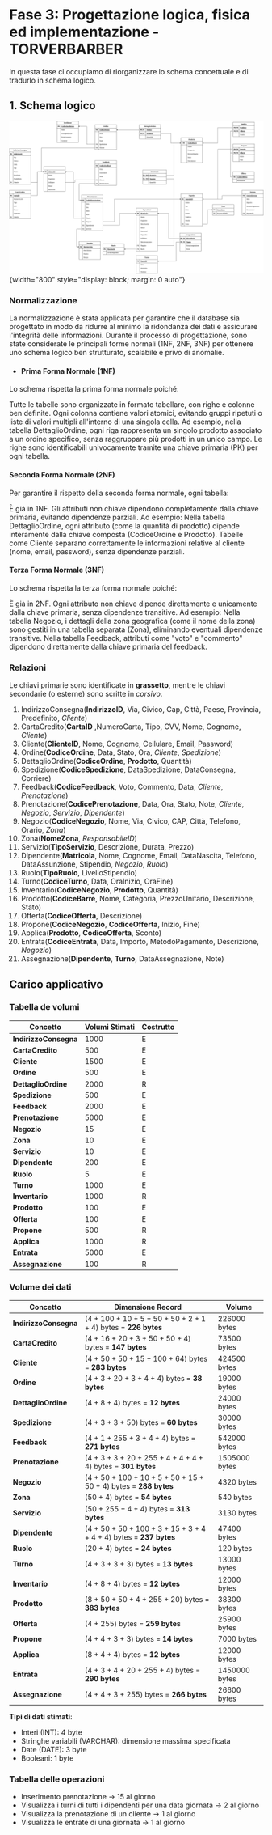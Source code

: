 # Fase 3: Progettazione logica, fisica ed implementazione - TORVERBARBER

In questa fase ci occupiamo di riorganizzare lo schema concettuale e di tradurlo in schema logico.

## 1. Schema logico

![ER Finale](images/logico.png){width="800" style="display: block; margin: 0 auto"}

### Normalizzazione

La normalizzazione è stata applicata per garantire che il database sia progettato in modo da ridurre al minimo la ridondanza dei dati e assicurare l'integrità delle informazioni. Durante il processo di progettazione, sono state considerate le principali forme normali (1NF, 2NF, 3NF) per ottenere uno schema logico ben strutturato, scalabile e privo di anomalie.

- #### Prima Forma Normale (1NF)

Lo schema rispetta la prima forma normale poiché:

Tutte le tabelle sono organizzate in formato tabellare, con righe e colonne ben definite.
Ogni colonna contiene valori atomici, evitando gruppi ripetuti o liste di valori multipli all'interno di una singola cella. Ad esempio, nella tabella DettaglioOrdine, ogni riga rappresenta un singolo prodotto associato a un ordine specifico, senza raggruppare più prodotti in un unico campo.
Le righe sono identificabili univocamente tramite una chiave primaria (PK) per ogni tabella.

#### Seconda Forma Normale (2NF)

Per garantire il rispetto della seconda forma normale, ogni tabella:

È già in 1NF.
Gli attributi non chiave dipendono completamente dalla chiave primaria, evitando dipendenze parziali. Ad esempio:
Nella tabella DettaglioOrdine, ogni attributo (come la quantità di prodotto) dipende interamente dalla chiave composta (CodiceOrdine e Prodotto).
Tabelle come Cliente separano correttamente le informazioni relative al cliente (nome, email, password), senza dipendenze parziali.

#### Terza Forma Normale (3NF)

Lo schema rispetta la terza forma normale poiché:

È già in 2NF.
Ogni attributo non chiave dipende direttamente e unicamente dalla chiave primaria, senza dipendenze transitive. Ad esempio:
Nella tabella Negozio, i dettagli della zona geografica (come il nome della zona) sono gestiti in una tabella separata (Zona), eliminando eventuali dipendenze transitive.
Nella tabella Feedback, attributi come "voto" e "commento" dipendono direttamente dalla chiave primaria del feedback.

### Relazioni

Le chiavi primarie sono identificate in **grassetto**, mentre le chiavi secondarie (o esterne) sono scritte in *corsivo*.

1. IndirizzoConsegna(**IndirizzoID**, Via, Civico, Cap, Città, Paese, Provincia, Predefinito, *Cliente*)
2. CartaCredito(**CartaID** ,NumeroCarta, Tipo, CVV, Nome, Cognome, *Cliente*)
3. Cliente(**ClienteID**, Nome, Cognome, Cellulare, Email, Password)
4. Ordine(**CodiceOrdine**, Data, Stato, Ora, *Cliente*, *Spedizione*)
5. DettaglioOrdine(**CodiceOrdine**, **Prodotto**, Quantità)
6. Spedizione(**CodiceSpedizione**, DataSpedizione, DataConsegna, Corriere)
7. Feedback(**CodiceFeedback**, Voto, Commento, Data, *Cliente*, *Prenotazione*)
8. Prenotazione(**CodicePrenotazione**, Data, Ora, Stato, Note, *Cliente*, *Negozio*, *Servizio*, *Dipendente*)
9. Negozio(**CodiceNegozio**, Nome, Via, Civico, CAP, Città, Telefono, Orario, *Zona*)
10. Zona(**NomeZona**, *ResponsabileID*)
11. Servizio(**TipoServizio**, Descrizione, Durata, Prezzo)
12. Dipendente(**Matricola**, Nome, Cognome, Email, DataNascita, Telefono, DataAssunzione, Stipendio, *Negozio*, *Ruolo*)
13. Ruolo(**TipoRuolo**, LivelloStipendio)
14. Turno(**CodiceTurno**, Data, OraInizio, OraFine)
15. Inventario(**CodiceNegozio**, **Prodotto**, Quantità)
16. Prodotto(**CodiceBarre**, Nome, Categoria, PrezzoUnitario, Descrizione, Stato)
17. Offerta(**CodiceOfferta**, Descrizione)
18. Propone(**CodiceNegozio**, **CodiceOfferta**, Inizio, Fine)
19. Applica(**Prodotto**, **CodiceOfferta**, Sconto)
20. Entrata(**CodiceEntrata**, Data, Importo, MetodoPagamento, Descrizione, *Negozio*)
21. Assegnazione(**Dipendente**, **Turno**, DataAssegnazione, Note)

## Carico applicativo

### Tabella de volumi

| **Concetto**          | **Volumi Stimati** | **Costrutto** |
|-----------------------|--------------------|---------------|
| **IndirizzoConsegna** | 1000               | E             |
| **CartaCredito**      | 500                | E             |
| **Cliente**           | 1500               | E             |
| **Ordine**            | 500                | E             |
| **DettaglioOrdine**   | 2000               | R             |
| **Spedizione**        | 500                | E             |
| **Feedback**          | 2000               | E             |
| **Prenotazione**      | 5000               | E             |
| **Negozio**           | 15                 | E             |
| **Zona**              | 10                 | E             |
| **Servizio**          | 10                 | E             |
| **Dipendente**        | 200                | E             |
| **Ruolo**             | 5                  | E             |
| **Turno**             | 1000               | E             |
| **Inventario**        | 1000               | R             |
| **Prodotto**          | 100                | E             |
| **Offerta**           | 100                | E             |
| **Propone**           | 500                | R             |
| **Applica**           | 1000               | R             |
| **Entrata**           | 5000               | E             |
| **Assegnazione**      | 100                | R             |

### Volume dei dati

| **Concetto**          | **Dimensione Record**                                              | **Volume**    |
|-----------------------|--------------------------------------------------------------------|---------------|
| **IndirizzoConsegna** | (4 + 100 + 10 + 5 + 50 + 50 + 2 + 1 + 4) bytes = **226 bytes**     | 226000 bytes  |
| **CartaCredito**      | (4 + 16 + 20 + 3 + 50 + 50 + 4) bytes = **147 bytes**              | 73500 bytes   |
| **Cliente**           | (4 + 50 + 50 + 15 + 100 + 64) bytes = **283 bytes**                | 424500 bytes  |
| **Ordine**            | (4 + 3 + 20 + 3 + 4 + 4) bytes = **38 bytes**                      | 19000 bytes   |
| **DettaglioOrdine**   | (4 + 8 + 4) bytes = **12 bytes**                                   | 24000 bytes   |
| **Spedizione**        | (4 + 3 + 3 + 50) bytes = **60 bytes**                              | 30000 bytes   |
| **Feedback**          | (4 + 1 + 255 + 3 + 4 + 4) bytes = **271 bytes**                    | 542000 bytes  |
| **Prenotazione**      | (4 + 3 + 3 + 20 + 255 + 4 + 4 + 4 + 4) bytes = **301 bytes**       | 1505000 bytes |
| **Negozio**           | (4 + 50 + 100 + 10 + 5 + 50 + 15 + 50 + 4) bytes = **288 bytes**   | 4320 bytes    |
| **Zona**              | (50 + 4) bytes = **54 bytes**                                      | 540 bytes     |
| **Servizio**          | (50 + 255 + 4 + 4) bytes = **313 bytes**                           | 3130 bytes    |
| **Dipendente**        | (4 + 50 + 50 + 100 + 3 + 15 + 3 + 4 + 4 + 4) bytes = **237 bytes** | 47400 bytes   |
| **Ruolo**             | (20 + 4) bytes = **24 bytes**                                      | 120 bytes     |
| **Turno**             | (4 + 3 + 3 + 3) bytes = **13 bytes**                               | 13000 bytes   |
| **Inventario**        | (4 + 8 + 4) bytes = **12 bytes**                                   | 12000 bytes   |
| **Prodotto**          | (8 + 50 + 50 + 4 + 255 + 20) bytes = **383 bytes**                 | 38300 bytes   |
| **Offerta**           | (4 + 255) bytes = **259 bytes**                                    | 25900 bytes   |
| **Propone**           | (4 + 4 + 3 + 3) bytes = **14 bytes**                               | 7000 bytes    |
| **Applica**           | (8 + 4 + 4) bytes = **12 bytes**                                   | 12000 bytes   |
| **Entrata**           | (4 + 3 + 4 + 20 + 255 + 4) bytes = **290 bytes**                   | 1450000 bytes |
| **Assegnazione**      | (4 + 4 + 3 + 255) bytes = **266 bytes**                            | 26600 bytes   |

**Tipi di dati stimati**:

- Interi (INT): 4 byte
- Stringhe variabili (VARCHAR): dimensione massima specificata
- Date (DATE): 3 byte
- Booleani: 1 byte

### Tabella delle operazioni

- Inserimento prenotazione -> 15 al giorno
- Visualizza i turni di tutti i dipendenti per una data giornata -> 2 al giorno
- Visualizza la prenotazione di un cliente -> 1 al giorno
- Visualizza le entrate di una giornata -> 1 al giorno